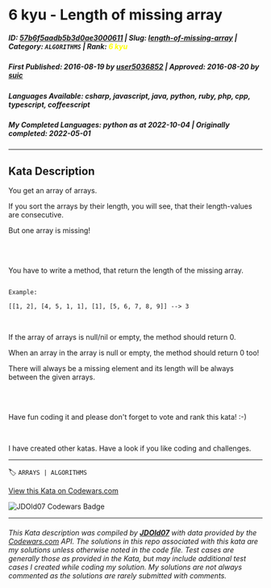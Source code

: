 # 6 kyu - Length of missing array

##### **ID**: [57b6f5aadb5b3d0ae3000611](https://www.codewars.com/kata/57b6f5aadb5b3d0ae3000611) | **Slug**: [length-of-missing-array](https://www.codewars.com/kata/57b6f5aadb5b3d0ae3000611) | **Category**: `ALGORITHMS` | **Rank**: <span style="color:yellow">6 kyu</span>

##### **First Published**: 2016-08-19 ***by*** [user5036852](https://www.codewars.com/users/user5036852) | **Approved**: 2016-08-20 ***by*** [suic](https://www.codewars.com/users/suic)

##### **Languages Available**: csharp, javascript, java, python, ruby, php, cpp, typescript, coffeescript

##### **My Completed Languages**: python ***as at*** 2022-10-04 | **Originally completed**: 2022-05-01

---

## Kata Description


You get an array of arrays.<br>

If you sort the arrays by their length, you will see, that their length-values are consecutive.<br>

But one array is missing!<br>

<br><br>

You have to write a method, that return the length of the missing array.<br>

```

Example:

[[1, 2], [4, 5, 1, 1], [1], [5, 6, 7, 8, 9]] --> 3

```

<br>



If the array of arrays is null/nil or empty, the method should return 0.<br>



When an array in the array is null or empty, the method should return 0 too!<br>

There will always be a missing element and its length will be always between the given arrays.

<br><br>

Have fun coding it and please don't forget to vote and rank this kata! :-)<br> 

<br>

I have created other katas. Have a look if you like coding and challenges.



---


🏷 `ARRAYS | ALGORITHMS`


[View this Kata on Codewars.com](https://www.codewars.com/kata/57b6f5aadb5b3d0ae3000611)

![](https://www.codewars.com/users/jdold07/badges/large "JDOld07 Codewars Badge")

---

###### *This Kata description was compiled by [**JDOld07**](https://tpstech.dev) with data provided by the [Codewars.com](https://www.codewars.com) API.  The solutions in this repo associated with this kata are my solutions unless otherwise noted in the code file.  Test cases are generally those as provided in the Kata, but may include additional test cases I created while coding my solution.  My solutions are not always commented as the solutions are rarely submitted with comments.*
